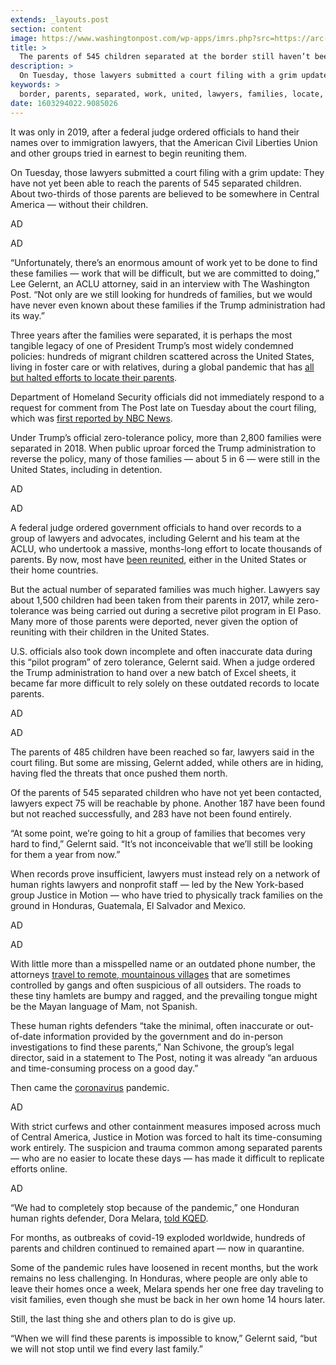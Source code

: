 ```yaml
--- 
extends: _layouts.post 
section: content 
image: https://www.washingtonpost.com/wp-apps/imrs.php?src=https://arc-anglerfish-washpost-prod-washpost.s3.amazonaws.com/public/OV7DIREDKII6TNMF4NVRNJJRVI.jpg&w=1440 
title: > 
  The parents of 545 children separated at the border still haven’t been found. The pandemic isn’t helping. 
description: > 
  On Tuesday, those lawyers submitted a court filing with a grim update: They have not yet been able to reach the parents of 545 separated children.But the actual number of separated families was much higher.Of the parents of 545 separated children who have not yet been contacted, lawyers expect 75 will be reachable by phone.The suspicion and trauma common among separated parents — who are no easier to locate these days — has made it difficult to replicate efforts online.For months, as outbreaks of covid-19 exploded worldwide, hundreds of parents and children continued to remained apart — now in quarantine. 
keywords: > 
  border, parents, separated, work, united, lawyers, families, locate, 545, havent, pandemic, helping, gelernt, isnt, children, officials 
date: 1603294022.9085026 
--- 
```

<div><p class="font--body font-copy gray-darkest ma-0 pb-md ">It was only in 2019, after a federal judge ordered officials to hand their names over to immigration lawyers, that the American Civil Liberties Union and other groups tried in earnest to begin reuniting them.</p><p class="font--body font-copy gray-darkest ma-0 pb-md ">On Tuesday, those lawyers submitted a court filing with a grim update: They have not yet been able to reach the parents of 545 separated children. About two-thirds of those parents are believed to be somewhere in Central America &#8212; without their children.</p><p class="absolute z-0">AD</p><p class=""></p><p class="absolute z-0">AD</p><p class=""></p><p class="font--body font-copy gray-darkest ma-0 pb-md ">&#8220;Unfortunately, there&#8217;s an enormous amount of work yet to be done to find these families &#8212; work that will be difficult, but we are committed to doing,&#8221; Lee Gelernt, an ACLU attorney, said in an interview with The Washington Post. &#8220;Not only are we still looking for hundreds of families, but we would have never even known about these families if the Trump administration had its way.&#8221; </p><p class="font--body font-copy gray-darkest ma-0 pb-md ">Three years after the families were separated, it is perhaps the most tangible legacy of one of President Trump&#8217;s most widely condemned policies: hundreds of migrant children scattered across the United States, living in foster care or with relatives, during a global pandemic that has <a href="https://www.kqed.org/news/11831289/how-covid-19-has-impacted-the-search-for-separated-families" target="_blank">all but halted efforts to locate their parents</a>.</p><p class="font--body font-copy gray-darkest ma-0 pb-md ">Department of Homeland Security officials did not immediately respond to a request for comment from The Post late on Tuesday about the court filing, which was <a href="https://www.nbcnews.com/politics/immigration/lawyers-say-they-can-t-find-parents-545-migrant-children-n1244066" target="_blank">first reported by NBC News</a>.</p><p class="font--body font-copy gray-darkest ma-0 pb-md ">Under Trump&#8217;s official zero-tolerance policy, more than 2,800 families were separated in 2018. When public uproar forced the Trump administration to reverse the policy, many of those families &#8212; about 5 in 6 &#8212; were still in the United States, including in detention.</p><p class="absolute z-0">AD</p><p class=""></p><p class="absolute z-0">AD</p><p class=""></p><p class="font--body font-copy gray-darkest ma-0 pb-md ">A federal judge ordered government officials to hand over records to a group of lawyers and advocates, including Gelernt and his team at the ACLU, who undertook a massive, months-long effort to locate thousands of parents. By now, most have <a href="https://www.washingtonpost.com/world/the_americas/these-migrants-were-separated-from-their-children--and-arent-sure-they-should-be-reunited/2018/07/19/4b648634-892c-11e8-9d59-dccc2c0cabcf_story.html?itid=lk_inline_manual_15">been reunited</a>, either in the United States or their home countries.</p><p class="font--body font-copy gray-darkest ma-0 pb-md ">But the actual number of separated families was much higher. Lawyers say about 1,500 children had been taken from their parents in 2017, while zero-tolerance was being carried out during a secretive pilot program in El Paso. Many more of those parents were deported, never given the option of reuniting with their children in the United States.</p><p class="font--body font-copy gray-darkest ma-0 pb-md ">U.S. officials also took down incomplete and often inaccurate data during this &#8220;pilot program&#8221; of zero tolerance, Gelernt said. When a judge ordered the Trump administration to hand over a new batch of Excel sheets, it became far more difficult to rely solely on these outdated records to locate parents.</p><p class="absolute z-0">AD</p><p class=""></p><p class="absolute z-0">AD</p><p class=""></p><p class="font--body font-copy gray-darkest ma-0 pb-md ">The parents of 485 children have been reached so far, lawyers said in the court filing. But some are missing, Gelernt added, while others are in hiding, having fled the threats that once pushed them north.</p><p class="font--body font-copy gray-darkest ma-0 pb-md ">Of the parents of 545 separated children who have not yet been contacted, lawyers expect 75 will be reachable by phone. Another 187 have been found but not reached successfully, and 283 have not been found entirely.</p><p class="font--body font-copy gray-darkest ma-0 pb-md ">&#8220;At some point, we&#8217;re going to hit a group of families that becomes very hard to find,&#8221; Gelernt said. &#8220;It&#8217;s not inconceivable that we&#8217;ll still be looking for them a year from now.&#8221; </p><p class="font--body font-copy gray-darkest ma-0 pb-md ">When records prove insufficient, lawyers must instead rely on a network of human rights lawyers and nonprofit staff &#8212; led by the New York-based group Justice in Motion &#8212; who have tried to physically track families on the ground in Honduras, Guatemala, El Salvador and Mexico.</p><p class="absolute z-0">AD</p><p class=""></p><p class="absolute z-0">AD</p><p class=""></p><p class="font--body font-copy gray-darkest ma-0 pb-md ">With little more than a misspelled name or an outdated phone number, the attorneys <a href="https://www.latimes.com/world/la-fg-guatemala-separated-families-20180831-htmlstory.html" target="_blank">travel to remote, mountainous villages</a> that are sometimes controlled by gangs and often suspicious of all outsiders. The roads to these tiny hamlets are bumpy and ragged, and the prevailing tongue might be the Mayan language of Mam, not Spanish.</p><p class="font--body font-copy gray-darkest ma-0 pb-md ">These human rights defenders &#8220;take the minimal, often inaccurate or out-of-date information provided by the government and do in-person investigations to find these parents,&#8221; Nan Schivone, the group&#8217;s legal director, said in a statement to The Post, noting it was already &#8220;an arduous and time-consuming process on a good day.&#8221; </p><p class="font--body font-copy gray-darkest ma-0 pb-md ">Then came the <a href="https://www.washingtonpost.com/coronavirus/?itid=lk_inline_manual_28" target="_blank" class="contextual_link">coronavirus</a> pandemic.</p><p class="absolute z-0">AD</p><p class=""></p><p class="font--body font-copy gray-darkest ma-0 pb-md ">With strict curfews and other containment measures imposed across much of Central America, Justice in Motion was forced to halt its time-consuming work entirely. The suspicion and trauma common among separated parents &#8212; who are no easier to locate these days &#8212; has made it difficult to replicate efforts online.</p><p class="absolute z-0">AD</p><p class=""></p><p class="font--body font-copy gray-darkest ma-0 pb-md ">&#8220;We had to completely stop because of the pandemic,&#8221; one Honduran human rights defender, Dora Melara, <a href="https://www.kqed.org/news/11831289/how-covid-19-has-impacted-the-search-for-separated-families" target="_blank">told KQED</a>.</p><p class="font--body font-copy gray-darkest ma-0 pb-md ">For months, as outbreaks of covid-19 exploded worldwide, hundreds of parents and children continued to remained apart &#8212; now in quarantine.</p><p class="font--body font-copy gray-darkest ma-0 pb-md ">Some of the pandemic rules have loosened in recent months, but the work remains no less challenging. In Honduras, where people are only able to leave their homes once a week, Melara spends her one free day traveling to visit families, even though she must be back in her own home 14 hours later.</p><p class="font--body font-copy gray-darkest ma-0 pb-md ">Still, the last thing she and others plan to do is give up.</p><p class="font--body font-copy gray-darkest ma-0 pb-md ">&#8220;When we will find these parents is impossible to know,&#8221; Gelernt said, &#8220;but we will not stop until we find every last family.&#8221; </p></div>